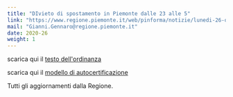 ```yaml
---
title: "DIvieto di spostamento in Piemonte dalle 23 alle 5"
link: "https://www.regione.piemonte.it/web/pinforma/notizie/lunedi-26-ottobre-divieto-spostamento-piemonte-dalle-23-alle-5"
mail: "Gianni.Gennaro@regione.piemonte.it"
date: 2020-26
weight: 1
---
```


scarica qui il [testo dell'ordinanza](/Documents/covid19alessandria.help/static/documents/ordinanza_salute-piemonte_23-10-20.pdf) 

scarica qui il [modello di autocertificazione](/Documents/covid19alessandria.help/static/documents/modello_autodichiarazione_editabile_ottobre_2020.pdf)

Tutti gli aggiornamenti dalla Regione.
